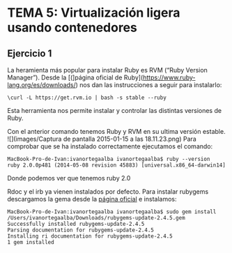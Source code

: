 # TEMA 5: Virtualización ligera usando contenedores

## Ejercicio 1
La heramienta más popular para instalar Ruby es RVM (“Ruby Version Manager”).
Desde la [(]página oficial de Ruby](https://www.ruby-lang.org/es/downloads/) nos dan las instrucciones a seguir para instalarlo:
```
\curl -L https://get.rvm.io | bash -s stable --ruby
```
Esta herramienta nos permite instalar y controlar las distintas versiones de Ruby.

Con el anterior comando tenemos Ruby y RVM en su ultima versión estable.
![](images/Captura de pantalla 2015-01-15 a las 18.11.23.png)
Para comprobar que se ha instalado correctamente ejecutamos el comando:
```
MacBook-Pro-de-Ivan:ivanortegaalba ivanortegaalba$ ruby --version
ruby 2.0.0p481 (2014-05-08 revision 45883) [universal.x86_64-darwin14]
```
Donde podemos ver que tenemos ruby 2.0

Rdoc y el irb ya vienen instalados por defecto.
Para instalar rubygems descargamos la gema desde la [página oficial](https://rubygems.org/pages/download) e instalamos:

```
MacBook-Pro-de-Ivan:ivanortegaalba ivanortegaalba$ sudo gem install /Users/ivanortegaalba/Downloads/rubygems-update-2.4.5.gem
Successfully installed rubygems-update-2.4.5
Parsing documentation for rubygems-update-2.4.5
Installing ri documentation for rubygems-update-2.4.5
1 gem installed
```
